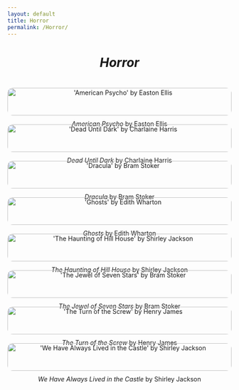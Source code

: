 ```yaml
---
layout: default
title: Horror
permalink: /Horror/
---
```


<div style="text-align: center;">
	<h1 style="margin-top: 40px; margin-bottom: 40px"><i>Horror</i></h1>

<div style="display: grid; grid-template-columns: repeat(auto-fit, minmax(250px, 1fr)); gap:20px;">

<a href="/ellis/" style="text-align: center; text-decoration: none;">
	<img src="/assets/images/books-ellis.png" alt="'American Psycho' by Easton Ellis" style="width: 100%; border-radius: 12px;">
	<p style="margin-top: 10px;"><i>American Psycho</i> by Easton Ellis</p>
</a>

<a href="/harris/" style="text-align: center; text-decoration: none;">
	<img src="/assets/images/books-harris.png" alt="'Dead Until Dark' by Charlaine Harris" style="width: 100%; border-radius: 12px;">
	<p style="margin-top: 10px;"><i>Dead Until Dark</i> by Charlaine Harris</p>
</a>

<a href="/dracula/" style="text-align: center; text-decoration: none;">
	<img src="/assets/images/books-dracula.png" alt="'Dracula' by Bram Stoker" style="width: 100%; border-radius: 12px;">
	<p style="margin-top: 10px;"><i>Dracula</i> by Bram Stoker</p>
</a>

<a href="/wharton/" style="text-align: center; text-decoration: none;">
	<img src="/assets/images/books-wharton.png" alt="'Ghosts' by Edith Wharton" style="width: 100%; border-radius: 12px;">
	<p style="margin-top: 10px;"><i>Ghosts</i> by Edith Wharton</p>
</a>

<a href="/hillhouse/" style="text-align: center; text-decoration: none;">
	<img src="/assets/images/books-hillhouse.png" alt="'The Haunting of Hill House' by Shirley Jackson" style="width: 100%; border-radius: 12px;">
	<p style="margin-top: 10px;"><i>The Haunting of Hill House</i> by Shirley Jackson</p>
</a>

<a href="/jewel/" style="text-align: center; text-decoration: none;">
	<img src="/assets/images/books-jewel.png" alt="'The Jewel of Seven Stars' by Bram Stoker" style="width: 100%; border-radius: 12px;">
	<p style="margin-top: 10px;"><i>The Jewel of Seven Stars</i> by Bram Stoker</p>
</a>

<a href="/james/" style="text-align: center; text-decoration: none;">
	<img src="/assets/images/books-james.png" alt="'The Turn of the Screw' by Henry James" style="width: 100%; border-radius: 12px;">
	<p style="margin-top: 10px;"><i>The Turn of the Screw</i> by Henry James</p>
</a>

<a href="/castle/" style="text-align: center; text-decoration: none;">
	<img src="/assets/images/books-castle.png" alt="'We Have Always Lived in the Castle' by Shirley Jackson" style="width: 100%; border-radius: 12px;">
	<p style="margin-top: 10px;"><i>We Have Always Lived in the Castle</i> by Shirley Jackson</p>
</a>

